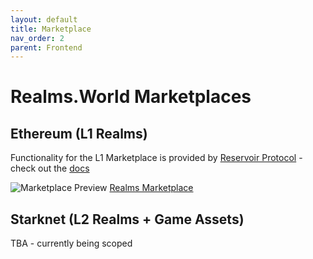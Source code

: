 ```yaml
---
layout: default
title: Marketplace
nav_order: 2
parent: Frontend
---
```


# Realms.World Marketplaces

## Ethereum (L1 Realms)

Functionality for the L1 Marketplace is provided by [Reservoir Protocol](https://reservoir.tools/) - check out the [docs](https://docs.reservoir.tools/reference/reservoirkit)

![Marketplace Preview](/assets/images/realms-marketplace.png)
[Realms Marketplace](https://realms.world/collection/0x7afe30cb3e53dba6801aa0ea647a0ecea7cbe18d)

## Starknet (L2 Realms + Game Assets)

TBA - currently being scoped
